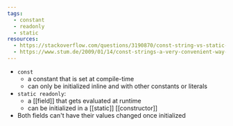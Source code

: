 ```yaml
---
tags:
  - constant
  - readonly
  - static
resources:
  - https://stackoverflow.com/questions/3190870/const-string-vs-static-readonly-string-in-c-sharp
  - https://www.stum.de/2009/01/14/const-strings-a-very-convenient-way-to-shoot-yourself-in-the-foot/
---
```

- `const` 
	- a constant that is set at compile-time
	- can only be initialized inline and with other constants or literals
- `static readonly`:
	- a [[field]] that gets evaluated at runtime
	- can be initialized in a [[static]] [[constructor]]
- Both fields can't have their values changed once initialized